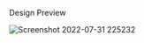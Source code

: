 Design Preview

![Screenshot 2022-07-31 225232](https://user-images.githubusercontent.com/76431704/182039171-6535a45f-90e4-46f3-9e5c-1ae2f89b78ea.png)
